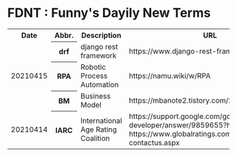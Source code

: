 # FDNT : Funny's Dayily New Terms

<table>
  <tr>
    <th>Date</th><th>Abbr.</th><th>Description</th><th>URL</th>
  </tr>

  <tr>
    <td rowspan="3">20210415</td>
    <th>drf</th>
    <td>django rest framework</td>
    <td>https://www.django-rest-framework.org/</td>
  </tr>
  <tr>
    <th>RPA</th>
    <td>Robotic Process Automation</td>
    <td>https://namu.wiki/w/RPA</td>
  </tr>
  <tr>
    <th>BM</th>
    <td>Business Model</td>
    <td>https://mbanote2.tistory.com/24</td>
  </tr>

  <tr>
    <td>20210414</td>
    <th>IARC</th>
    <td>International Age Rating Coalition</td>
    <td>
      https://support.google.com/googleplay/android-developer/answer/9859655?hl=ko
      https://www.globalratings.com/developer-contactus.aspx
    </td>
  </tr>

</table>
